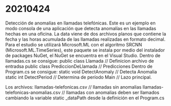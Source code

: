 # 20210424
Detección de anomalías en llamadas telefónicas.
Este es un ejemplo en modo consola de una aplicación que detecta anomalías en las llamadas hechas en una oficina. La data viene de dos archivos planos que contiene la fecha y las horas acumulada de las llamadas realizadas en formato decimal. Para el estudio se utilizará Microsoft.ML con el algoritmo SRCNN (Microsoft.ML.TimeSeries), este paquete se instala por medio del instalador de packages NuGet, el NuGet se encuentra en el Visual Studio. 
Dentro de llamadas.cs se consigue:
public class Llamada // Definicion archivo de entradsa
public class PrediccionDeLlamada // Predicciones 
Dentro de Program.cs se consigue:
static void DetectAnomaly // Detecta Anomalia
static int DetectPeriod // Determina de período
Main // Lazo principal.

Los archivos:
llamadas-telefonicas.csv // llamadas sin anomalias
llamadas-telefonicas-anomalias.csv // llamadas con anomalias
deben ser llamados cambiando la variable static _dataPath desde la definición en el Program.cs
